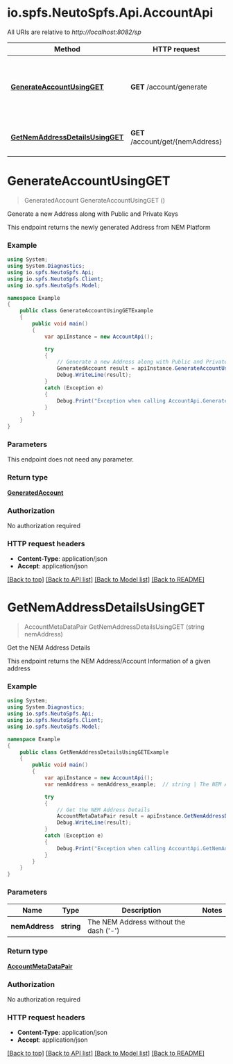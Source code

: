 # io.spfs.NeutoSpfs.Api.AccountApi

All URIs are relative to *http://localhost:8082/sp*

Method | HTTP request | Description
------------- | ------------- | -------------
[**GenerateAccountUsingGET**](AccountApi.md#generateaccountusingget) | **GET** /account/generate | Generate a new Address along with Public and Private Keys
[**GetNemAddressDetailsUsingGET**](AccountApi.md#getnemaddressdetailsusingget) | **GET** /account/get/{nemAddress} | Get the NEM Address Details


<a name="generateaccountusingget"></a>
# **GenerateAccountUsingGET**
> GeneratedAccount GenerateAccountUsingGET ()

Generate a new Address along with Public and Private Keys

This endpoint returns the newly generated Address from NEM Platform

### Example
```csharp
using System;
using System.Diagnostics;
using io.spfs.NeutoSpfs.Api;
using io.spfs.NeutoSpfs.Client;
using io.spfs.NeutoSpfs.Model;

namespace Example
{
    public class GenerateAccountUsingGETExample
    {
        public void main()
        {
            var apiInstance = new AccountApi();

            try
            {
                // Generate a new Address along with Public and Private Keys
                GeneratedAccount result = apiInstance.GenerateAccountUsingGET();
                Debug.WriteLine(result);
            }
            catch (Exception e)
            {
                Debug.Print("Exception when calling AccountApi.GenerateAccountUsingGET: " + e.Message );
            }
        }
    }
}
```

### Parameters
This endpoint does not need any parameter.

### Return type

[**GeneratedAccount**](GeneratedAccount.md)

### Authorization

No authorization required

### HTTP request headers

 - **Content-Type**: application/json
 - **Accept**: application/json

[[Back to top]](#) [[Back to API list]](../README.md#documentation-for-api-endpoints) [[Back to Model list]](../README.md#documentation-for-models) [[Back to README]](../README.md)

<a name="getnemaddressdetailsusingget"></a>
# **GetNemAddressDetailsUsingGET**
> AccountMetaDataPair GetNemAddressDetailsUsingGET (string nemAddress)

Get the NEM Address Details

This endpoint returns the NEM Address/Account Information of a given address

### Example
```csharp
using System;
using System.Diagnostics;
using io.spfs.NeutoSpfs.Api;
using io.spfs.NeutoSpfs.Client;
using io.spfs.NeutoSpfs.Model;

namespace Example
{
    public class GetNemAddressDetailsUsingGETExample
    {
        public void main()
        {
            var apiInstance = new AccountApi();
            var nemAddress = nemAddress_example;  // string | The NEM Address without the dash ('-')

            try
            {
                // Get the NEM Address Details
                AccountMetaDataPair result = apiInstance.GetNemAddressDetailsUsingGET(nemAddress);
                Debug.WriteLine(result);
            }
            catch (Exception e)
            {
                Debug.Print("Exception when calling AccountApi.GetNemAddressDetailsUsingGET: " + e.Message );
            }
        }
    }
}
```

### Parameters

Name | Type | Description  | Notes
------------- | ------------- | ------------- | -------------
 **nemAddress** | **string**| The NEM Address without the dash (&#39;-&#39;) | 

### Return type

[**AccountMetaDataPair**](AccountMetaDataPair.md)

### Authorization

No authorization required

### HTTP request headers

 - **Content-Type**: application/json
 - **Accept**: application/json

[[Back to top]](#) [[Back to API list]](../README.md#documentation-for-api-endpoints) [[Back to Model list]](../README.md#documentation-for-models) [[Back to README]](../README.md)

